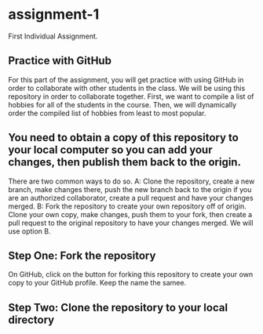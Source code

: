 # assignment-1
First Individual Assignment.

## Practice with GitHub 
For this part of the assignment, you will get practice with using GitHub in order to collaborate with other students in the class. We will be using this repository in order to collaborate together. First, we want to compile a list of hobbies for all of the students in the course. Then, we will dynamically order the compiled list of hobbies from least to most popular.

## You need to obtain a copy of this repository to your local computer so you can add your changes, then publish them back to the origin.
There are two common ways to do so. 
A: Clone the repository, create a new branch, make changes there, push the new branch back to the origin if you are an authorized collaborator, create a pull request and have your changes merged. 
B: Fork the repository to create your own repository off of origin. Clone your own copy, make changes, push them to your fork, then create a pull request to the original repository to have your changes merged. 
We will use option B. 

## Step One: Fork the repository
On GitHub, click on the button for forking this repository to create your own copy to your GitHub profile. Keep the name the samee.

## Step Two: Clone the repository to your local directory


